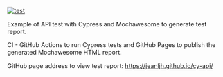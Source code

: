 [![test](https://github.com/jeanljh/cy-api/actions/workflows/test.yml/badge.svg)](https://github.com/jeanljh/cy-api/actions/workflows/test.yml)

Example of API test with Cypress and Mochawesome to generate test report.

CI - GitHub Actions to run Cypress tests and GitHub Pages to publish the generated Mochawesome HTML report.

GitHub page address to view test report: https://jeanljh.github.io/cy-api/
